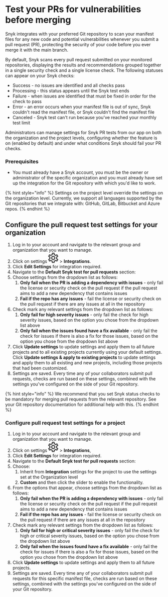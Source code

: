 # Test your PRs for vulnerabilities before merging

Snyk integrates with your preferred Git repository to scan your manifest files for any new code and potential vulnerabilities whenever you submit a pull request \(PR\), protecting the security of your code before you ever merge it with the main branch.

By default, Snyk scans every pull request submitted on your monitored repositories, displaying the results and recommendations grouped together in a single security check and a single license check. The following statuses can appear on your Snyk checks:

* Success - no issues are identified and all checks pass
* Processing - this status appears until the Snyk test ends
* Failure - when issues are identified that must be fixed in order for the check to pass
* Error - an error occurs when your manifest file is out of sync, Snyk couldn't read the manifest file, or Snyk couldn't find the manifest file
* Canceled - Snyk test can't run because you've reached your monthly test limit

Administrators can manage settings for Snyk PR tests from our app on both the organization and the project levels, configuring whether the feature is on \(enabled by default\) and under what conditions Snyk should fail your PR checks.

### **Prerequisites**

* You must already have a Snyk account, you must be the owner or administrator of the specific organization and you must already have set up the integration for the Git repository with which you'd like to work.

{% hint style="info" %}
Settings on the project level override the settings on the organization level. Currently, we support all languages supported by the Git repositories that we integrate with: GitHub, GitLab, Bitbucket and Azure repos.
{% endhint %}

## Configure the pull request test settings for your organization

1. Log in to your account and navigate to the relevant group and organization that you want to manage.
2. Click on settings ![](../../../.gitbook/assets/cog_icon.png) &gt; **Integrations**. 
3. Click **Edit Settings** for integration required. 
4. Navigate to the **Default Snyk test for pull requests** section:
5. Choose settings from the dropdown list as follows:
   1. **Only fail when the PR is adding a dependency with issues** - only fail the license or security check on the pull request if the pull request aims to add a new dependency that contains issues
   2. **Fail if the repo has any issues** - fail the license or security check on the pull request if there are any issues at all in the repository
6. Check mark any relevant settings from the dropdown list as follows:
   1. **Only fail for high severity issues** - only fail the check for high severity issues, based on the option you chose from the dropdown list above
   2. **Only fail when the issues found have a fix available** - only fail the check for issues if there is also a fix for those issues, based on the option you chose from the dropdown list above
7. Click **Update settings** to update settings and apply them to all future projects and to all existing projects currently using your default settings. Click **Update settings & apply to existing projects** to update settings and apply them to all existing and new projects, including those projects that had been customized.
8. Settings are saved.  Every time any of your collaborators submit pull requests, checks are run based on these settings, combined with the settings you've configured on the side of your Git repository.

{% hint style="info" %}
We recommend that you set Snyk status checks to be mandatory for merging pull requests from the relevant repository. See your Git repository documentation for additional help with this.
{% endhint %}

### Configure pull request test settings for a project

1. Log in to your account and navigate to the relevant group and organization that you want to manage.
2. Click on settings ![](../../../.gitbook/assets/cog_icon.png) &gt; **Integrations**, 
3. Click **Edit Settings** for integration required. 
4. Navigate to the **Default Snyk test for pull requests** section:
5. Choose:
   1. Inherit from **Integration** settings for the project to use the settings set at the Organization level
   2. **Custom** and then click the slider to enable the functionality.
6. From the options that appear, choose settings from the dropdown list as follows:
   1. **Only fail when the PR is adding a dependency with issues** - only fail the license or security check on the pull request if the pull request aims to add a new dependency that contains issues
   2. **Fail if the repo has any issues** - fail the license or security check on the pull request if there are any issues at all in the repository
7. Check mark any relevant settings from the dropdown list as follows:
   1. **Only fail for high or critical severity issues** - only fail the check for high or critical severity issues, based on the option you chose from the dropdown list above
   2. **Only fail when the issues found have a fix available** - only fail the check for issues if there is also a fix for those issues, based on the option you chose from the dropdown list above
8. Click **Update settings** to update settings and apply them to all future projects.
9. Settings are saved. Every time any of your collaborators submit pull requests for this specific manifest file, checks are run based on these settings, combined with the settings you've configured on the side of your Git repository.

